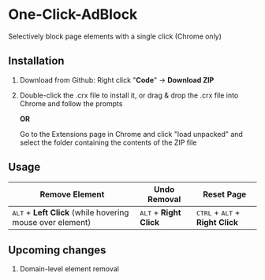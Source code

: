 # One-Click-AdBlock
Selectively block page elements with a single click (Chrome only)

## Installation
1. Download from Github: Right click "**Code**" -> **Download ZIP**

2. Double-click the .crx file to install it, or drag & drop the .crx file into Chrome and follow the prompts
 
   **OR** 
   
   Go to the Extensions page in Chrome and click "load unpacked" and select the folder containing the contents of the ZIP file

## Usage
| Remove Element  | Undo Removal | Reset Page |
|-----------------|--------------|------------|
| <kbd>ALT</kbd> + **Left Click** (while hovering mouse over element) | <kbd>ALT</kbd> + **Right Click** | <kbd>CTRL</kbd> + <kbd>ALT</kbd> + **Right Click** |

  ## Upcoming changes
  1. Domain-level element removal
